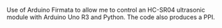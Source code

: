 Use of Arduino Firmata to allow me to control an HC-SR04 ultrasonic module with Arduino Uno R3 and Python. The code also produces a PPI.
